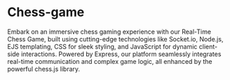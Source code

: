 # Chess-game
Embark on an immersive chess gaming experience with our Real-Time Chess Game, built using cutting-edge technologies like Socket.io, Node.js, EJS templating, CSS for sleek styling, and JavaScript for dynamic client-side interactions. Powered by Express, our platform seamlessly integrates real-time communication and complex game logic, all enhanced by the powerful chess.js library.

